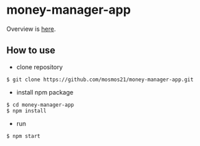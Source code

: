 money-manager-app
====

Overview is [here](./overview).

## How to use

- clone repository
```
$ git clone https://github.com/mosmos21/money-manager-app.git
```

- install npm package
```
$ cd money-manager-app
$ npm install
```

- run
```
$ npm start
```